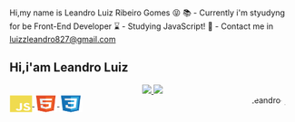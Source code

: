 Hi,my name is Leandro Luiz Ribeiro Gomes 😝
📚 - Currently i'm styudyng for  be Front-End Developer
⌛  - Studying JavaScript!
📧 - Contact me in luizzleandro827@gmail.com

## Hi,i'am Leandro Luiz
<div align="center">
  <a href="https://github.com/leanluizz">
  <img height="180em" src="https://github-readme-stats.vercel.app/api?username=leanluizz&show_icons=true&theme=onedark&include_all_commits=true&count_private=true"/>
  <img height="180em" src="https://github-readme-stats.vercel.app/api/top-langs/?username=leanluizz&layout=compact&langs_count=7&theme=onedark"/>
</div>
<div style="display: inline_block">
  <img align="center" alt="Leandro-Js" height="30" width="40" src="https://raw.githubusercontent.com/devicons/devicon/master/icons/javascript/javascript-plain.svg">
  <img align="center" alt="Leandro-HTML" height="30" width="40" src="https://raw.githubusercontent.com/devicons/devicon/master/icons/html5/html5-original.svg">
  <img align="center" alt="Leandro-CSS" height="30" width="40" src="https://raw.githubusercontent.com/devicons/devicon/master/icons/css3/css3-original.svg">
  <img align="right" alt="Leandro-pic" height="150" style="border-radius:100%;" src=https://scontent-gig2-1.xx.fbcdn.net/v/t1.6435-9/71907864_1389436661219499_2948737611277008896_n.jpg?_nc_cat=105&ccb=1-5&_nc_sid=174925&_nc_eui2=AeFiWzhRhpgFcgHxVUTIhjuclNX4-w-fXxaU1fj7D59fFo4rb1HRiSgt1Ju9fTrpsyahu4N0t5dzkE_PGxHxB3tr&_nc_ohc=ZMSRhYbYh74AX8EIEn6&_nc_oc=AQmklyRzt9mEq6-2PA1TuRLTXi1ia-o8B5TOmPJLcGXwehPX2u0IjuQThRQu2QtO2Uw&_nc_ht=scontent-gig2-1.xx&oh=6846289a094a1f59231619704dbb6ac9&oe=6194B3F5 >
</div>
